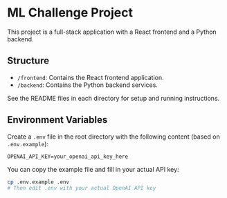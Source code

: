 # ML Challenge Project

This project is a full-stack application with a React frontend and a Python backend.

## Structure

- `/frontend`: Contains the React frontend application.
- `/backend`: Contains the Python backend services.

See the README files in each directory for setup and running instructions.

## Environment Variables

Create a `.env` file in the root directory with the following content (based on `.env.example`):

```
OPENAI_API_KEY=your_openai_api_key_here
```

You can copy the example file and fill in your actual API key:

```bash
cp .env.example .env
# Then edit .env with your actual OpenAI API key
```
